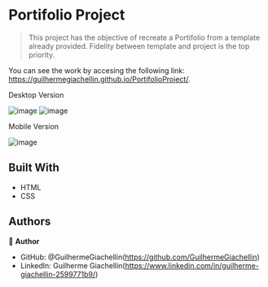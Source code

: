 # Portifolio Project

> This project has the objective of recreate a Portifolio from a template already provided. Fidelity between template and project is the top priority.

You can see the work by accesing the following link: https://guilhermegiachellin.github.io/PortifolioProject/.

Desktop Version

![image](https://user-images.githubusercontent.com/81584449/121713075-d2873d80-cab2-11eb-8207-2737d54c2392.png)
![image](https://user-images.githubusercontent.com/81584449/121713218-006c8200-cab3-11eb-9d6b-ce0e65c2207a.png)

Mobile Version

![image](https://user-images.githubusercontent.com/81584449/120885158-d3edcd00-c5bd-11eb-831b-0b2e56ca64eb.png)

## Built With

- HTML
- CSS

## Authors

👤 **Author**

- GitHub: @GuilhermeGiachellin(https://github.com/GuilhermeGiachellin)
- LinkedIn: Guilherme Giachellin(https://www.linkedin.com/in/guilherme-giachellin-2599771b9/)

